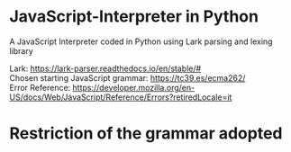 # JavaScript-Interpreter in Python
A JavaScript Interpreter coded in Python using Lark parsing and lexing library

Lark: https://lark-parser.readthedocs.io/en/stable/# \
Chosen starting JavaScript grammar: https://tc39.es/ecma262/ \
Error Reference: https://developer.mozilla.org/en-US/docs/Web/JavaScript/Reference/Errors?retiredLocale=it

# Restriction of the grammar adopted 

